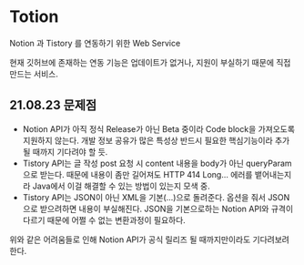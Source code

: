 # Totion

Notion 과 Tistory 를 연동하기 위한 Web Service

현재 깃허브에 존재하는 연동 기능은 업데이트가 없거나, 지원이 부실하기 때문에 직접 만드는 서비스.

## 21.08.23 문제점

- Notion API가 아직 정식 Release가 아닌 Beta 중이라 Code block을 가져오도록 지원하지 않는다. 개발 정보 공유가 많은 특성상 반드시 필요한 핵심기능이라 추가될 때까지 기다려야 할 듯.
- Tistory API는 글 작성 post 요청 시 content 내용을 body가 아닌 queryParam으로 받는다. 때문에 내용이 좀만 길어져도 HTTP 414 Long... 에러를 뱉어내는지라 Java에서 이걸 해결할 수 있는 방법이 있는지 모색 중.
- Tistory API는 JSON이 아닌 XML을 기본(...)으로 돌려준다. 옵션을 줘서 JSON으로 받으려하면 내용이 부실해진다. JSON을 기본으로하는 Notion API와 규격이 다르기 때문에 어쩔 수 없는 변환과정이 필요하다.

위와 같은 어려움들로 인해 Notion API가 공식 릴리즈 될 때까지만이라도 기다려보려한다.
